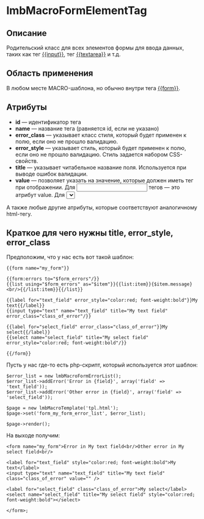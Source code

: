 # lmbMacroFormElementTag
## Описание
Родительский класс для всех элементов формы для ввода данных, таких как тег [{{input}}](./input_tag.md), тег [{{textarea}}](./text_area_tag.md) и т.д.

## Область применения
В любом месте MACRO-шаблона, но обычно внутри тега [{{form}}](./form_tag.md).

## Атрибуты

* **id** — идентификатор тега
* **name** — название тега (равняется id, если не указано)
* **error_class** — указывает класс стиля, который будет применен к полю, если оно не прошло валидацию.
* **error_style** — указывает стиль, который будет применен к полю, если оно не прошло валидацию. Стиль задается набором CSS-свойств.
* **title** — указывает читабельное название поля. Используется при выводе ошибок валидации.
* **value** — позволяет указать на значение, которые должен иметь тег при отображении. Для <input> тегов — это атрибут value. Для <select> - выбранное значение(-я). Если данный атрибут не используется, тогда элементы форм пытаются брать данные из контейнера данных родительского тега **{{form}}**, в котором они находятся.

А также любые другие атрибуты, которые соответствуют аналогичному html-тегу.

## Краткое для чего нужны title, error_style, error_class
Предположим, что у нас есть вот такой шаблон:

    {{form name="my_form"}}
 
    {{form:errors to="$form_errors"/}}
    {{list using="$form_errors" as="$item"}}{{list:item}}{$item.message}<br/>{{/list:item}}{{/list}}
 
    {{label for="text_field" error_style="color:red; font-weight:bold"}}My text{{/label}}
    {{input type="text" name="text_field" title="My text field" error_class="class_of_error"/}}
 
    {{label for="select_field" error_class="class_of_error"}}My select{{/label}}
    {{select name="select_field" title="My select field" error_style="color:red; font-weight:bold"/}}
 
    {{/form}}

Пусть у нас где-то есть php-скрипт, который используется этот шаблон:

    $error_list = new lmbMacroFormErrorList();
    $error_list->addError('Error in {field}', array('field' => 'text_field'));
    $error_list->addError('Other error in {field}', array('field' => 'select_field'));
 
    $page = new lmbMacroTemplate('tpl.html'); 
    $page->set('form_my_form_error_list', $error_list); 
 
    $page->render();

На выходе получим:

    <form name="my_form">Error in My text field<br/>Other error in My select field<br/>
 
    <label for="text_field" style="color:red; font-weight:bold">My text</label>
    <input type="text" name="text_field" title="My text field" class="class_of_error" value="" />
 
    <label for="select_field" class="class_of_error">My select</label>
    <select name="select_field" title="My select field" style="color:red; font-weight:bold"></select>
 
    </form>;
